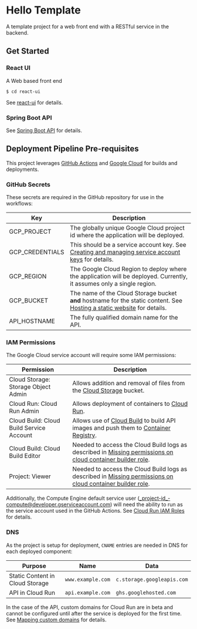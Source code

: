 # Hello Template
A template project for a web front end with a RESTful service in the backend.

## Get Started

### React UI

A Web based front end

`$ cd react-ui`

See [react-ui](./react-ui/README.md) for details.

### Spring Boot API

See [Spring Boot API](./spring-boot-api/README.md) for details.

## Deployment Pipeline Pre-requisites

This project leverages [GitHub Actions](https://github.com/features/actions) and
[Google Cloud](https://cloud.google.com/) for builds and deployments.

### GitHub Secrets

These secrets are required in the GitHub repository for use in the workflows:

| Key | Description |
| --- | ----------- |
| GCP_PROJECT | The globally unique Google Cloud project id where the application will be deployed. |
| GCP_CREDENTIALS | This should be a service account key. See [Creating and managing service account keys](https://cloud.google.com/iam/docs/creating-managing-service-account-keys) for details. |
| GCP_REGION | The Google Cloud Region to deploy where the application will be deployed. Currently, it assumes only a single region. |
| GCP_BUCKET | The name of the Cloud Storage bucket **and** hostname for the static content. See [Hosting a static website](https://cloud.google.com/storage/docs/hosting-static-website) for details. |
| API_HOSTNAME | The fully qualified domain name for the API. |

### IAM Permissions

The Google Cloud service account will require some IAM permissions:

| Permission | Description |
| --- | ----------- |
| Cloud Storage: Storage Object Admin | Allows addition and removal of files from the [Cloud Storage](https://cloud.google.com/storage) bucket. |
| Cloud Run: Cloud Run Admin | Allows deployment of containers to [Cloud Run](https://cloud.google.com/run). |
| Cloud Build: Cloud Build Service Account | Allows use of [Cloud Build](https://cloud.google.com/cloud-build) to build API images and push them to [Container Registry](https://cloud.google.com/container-registry). |
| Cloud Build: Cloud Build Editor | Needed to access the Cloud Build logs as described in [Missing permissions on cloud container builder role](https://github.com/GoogleCloudPlatform/cloud-builders/issues/120#issuecomment-329831523). |
| Project: Viewer | Needed to access the Cloud Build logs as described in [Missing permissions on cloud container builder role](https://github.com/GoogleCloudPlatform/cloud-builders/issues/120#issuecomment-329831523). |

Additionally, the Compute Engine default service user (_project-id_-compute@developer.gserviceaccount.com) will need the ability to run as the service account used in the
GitHub Actions. See [Cloud Run IAM Roles](https://cloud.google.com/run/docs/reference/iam/roles#additional-configuration)
for details.

### DNS

As the project is setup for deployment, `CNAME` entries are needed in DNS for each deployed component:

| Purpose | Name | Data |
| ------- | - | - |
| Static Content in Cloud Storage | `www.example.com` | `c.storage.googleapis.com` |
| API in Cloud Run | `api.example.com` | `ghs.googlehosted.com` |

In the case of the API, custom domains for Cloud Run are in beta and cannot be configured until after the service is 
deployed for the first time. See [Mapping custom domains](https://cloud.google.com/run/docs/mapping-custom-domains) for
details.
